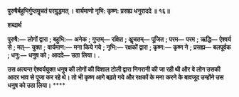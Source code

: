 **पुरुषैर्बहुभिर्गुप्तमॢचतं परमॢद्धमत् ।** **वार्यमाणो नृभि: कृष्ण: प्रसह्य धनुराददे ॥ १६॥** 

**शब्दार्थ** 

**पुरुषै:—** **लोगों द्वारा** **; बहुभि:—** **अनेक** **; गुप्तम्—** **रक्षित** **; अॢचतम्—** **पूजित** **; परम—** **परम** **; ऋद्धि—** **ऐश्वर्य से** **; मत्—** **युक्त** **;** **वार्यमाण:—** **मना किये गये** **; नृभि:—** **रक्षकों द्वारा** **; कृष्ण:—** **कृष्ण ने** **; प्रसह्य—** **बलपूर्वक** **; धनु:—** **धनुष को** **; आददे—** **उठा** **लिया।** **.** 

**उस अत्यन्त ऐश्वर्ययुक्त धनुष की लोगों की विशाल टोली द्वारा निगरानी की जा रही थी और** **वे लोग उसकी आदर भाव से पूजा कर रहे थे। तो भी कृष्ण आगे बढ़ते गये और रक्षकों के मना** **करने के बावजूद उन्होंने उस धनुष को उठा लिया।** **** 